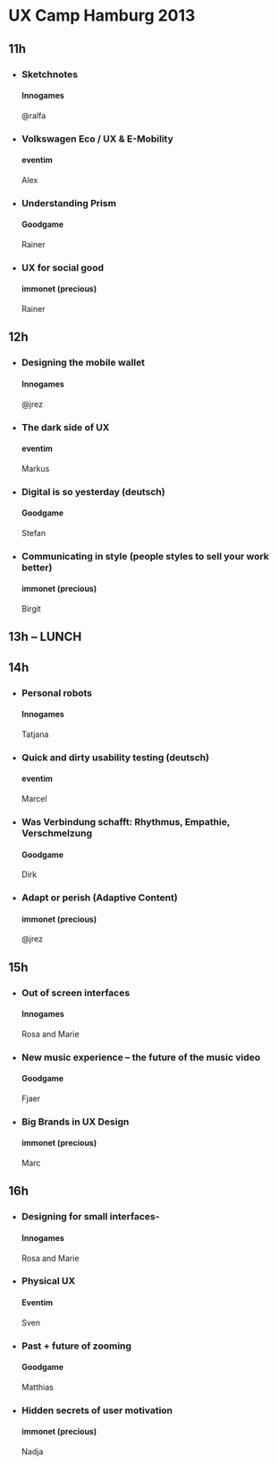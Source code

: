 # UX Camp Hamburg 2013


## 11h

- ### Sketchnotes
  #### Innogames
  @ralfa
- ### Volkswagen Eco / UX & E-Mobility
  #### eventim
  Alex
- ### Understanding Prism
  #### Goodgame
  Rainer
- ### UX for social good
  #### immonet (precious)
  Rainer


## 12h

- ### Designing the mobile wallet
  #### Innogames
  @jrez
- ### The dark side of UX
  #### eventim
  Markus
- ### Digital is so yesterday (deutsch)
  #### Goodgame
  Stefan
- ### Communicating in style (people styles to sell your work better)
  #### immonet (precious)
  Birgit

## 13h – LUNCH

## 14h

- ### Personal robots
  #### Innogames
  Tatjana
- ### Quick and dirty usability testing (deutsch)
  #### eventim
  Marcel
- ### Was Verbindung schafft: Rhythmus, Empathie, Verschmelzung
  #### Goodgame
  Dirk
- ### Adapt or perish (Adaptive Content)
  #### immonet (precious)
  @jrez
  
## 15h

- ### Out of screen interfaces
  #### Innogames
  Rosa and Marie
- ### New music experience – the future of the music video
  #### Goodgame
  Fjaer
- ### Big Brands in UX Design
  #### immonet (precious)
  Marc

## 16h

- ### Designing for small interfaces- 
  #### Innogames
  Rosa and Marie
- ### Physical UX
  #### Eventim
  Sven
- ### Past + future of zooming
  #### Goodgame
  Matthias
- ### Hidden secrets of user motivation
  #### immonet (precious)
  Nadja

